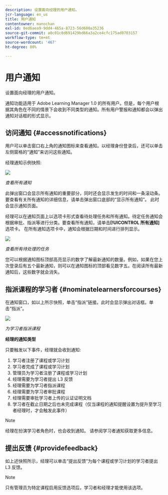 ```yaml
---
description: 设置面向经理的用户通知。
jcr-language: en_us
title: 用户通知
contentowner: manochan
exl-id: 0ed6aea9-9dd4-465a-8723-56d600a35236
source-git-commit: a0c01c0d691429bd66a3a2ce4cfc175ad0703157
workflow-type: tm+mt
source-wordcount: '467'
ht-degree: 80%

---
```


# 用户通知

设置面向经理的用户通知。

通知功能适用于 Adobe Learning Manager 1.0 的所有用户。但是，每个用户根据其角色在不同的情景下会收到不同类型的通知。所有用户警报和通知都会以弹出通知对话框的形式显示。

## 访问通知 {#accessnotifications}

用户可以单击窗口右上角的通知图标来查看通知。以经理身份登录后，还可以单击左侧窗格的“通知”来访问这些通知。

经理通知示例快照:

![](assets/manager-notifications-2.png)

*查看所有通知*

此弹出窗口会显示所有通知的重要部分，同时还会显示发生的时间和一条滚动条。要查看有关所有通知的详细信息，请单击弹出窗口底部的“显示所有通知”。 此时会显示通知页面。

经理可以在通知页面上以选项卡形式查看待处理任务和所有通知。待定任务通知会根据审批、指派等进行分类。要查看所有通知，请单击&#x200B;**[!UICONTROL 所有通知]**&#x200B;选项卡。 在所有通知选项卡中，通知会根据日期和时间进行排列显示。

![](assets/manager-notifications-page.png)

*查看所有待处理的任务*

您可以根据通知图标顶部高亮显示的数字了解最新通知的数量。例如，如果在您上次登录后有五个最新通知，则可以在通知图标的顶部看见数字五。在阅读所有最新通知后，这些数字就会消失。

## 指派课程的学习者 {#nominatelearnersforcourses}

在通知窗口，如以上所示快照，单击“指派”链接。此时会显示弹出对话框。单击“指派”。

![](assets/nominate-learners.png)

*为学习者指派课程*

**经理的通知类型**

只要触发以下事件，经理就会收到通知:

1. 学习者注册了课程或学习计划
1. 学习者完成了课程或学习计划
1. 管理员为学习者注册了课程或学习计划
1. 经理需要为学习者提出 L3 反馈
1. 经理需要为学习者指派课程
1. 经理需要为学习者审批课程
1. 经理需要审批学习者上传的认证证明文档
1. 学习者在截止日期之后也未完成课程（仅当课程的通知提醒设置为提升至学习者经理时，才会触发此事件）

>[!NOTE]
>
>经理在扮演学习者角色时，也会收到通知。 请参阅学习者通知获取更多信息。

## 提出反馈 {#providefeedback}

如上述快照所示，经理可以单击“提出反馈”为每个课程或学习计划的学习者提出 L3 反馈。

>[!NOTE]
>
>只有管理员为特定课程启用反馈选项后，学习者和经理才能使用该选项。
